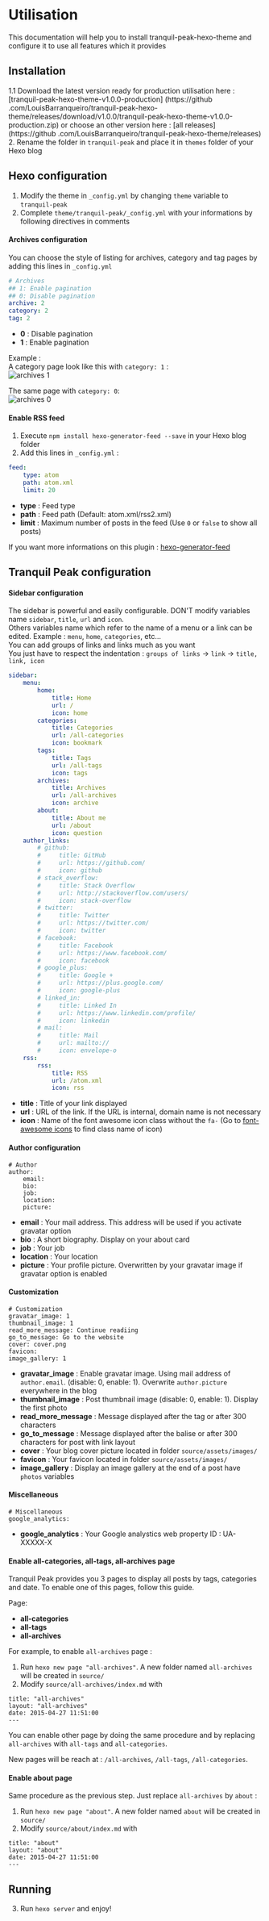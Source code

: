 # Utilisation #

This documentation will help you to install tranquil-peak-hexo-theme and configure it to use all features which it provides

## Installation ##

1.1 Download the latest version ready for production utilisation here : [tranquil-peak-hexo-theme-v1.0.0-production]
(https://github
.com/LouisBarranqueiro/tranquil-peak-hexo-theme/releases/download/v1.0.0/tranquil-peak-hexo-theme-v1.0.0-production.zip) or choose an other version here : [all releases](https://github
.com/LouisBarranqueiro/tranquil-peak-hexo-theme/releases)
2. Rename the folder in ```tranquil-peak``` and place it in ```themes``` folder of your Hexo blog

## Hexo configuration ##

1. Modify the theme in ```_config.yml``` by changing ```theme``` variable  to ```tranquil-peak```
2. Complete ```theme/tranquil-peak/_config.yml``` with your informations by following directives in comments

#### Archives configuration ####

You can choose the style of listing for archives, category and tag pages by adding this lines in ```_config.yml```  

``` yaml
# Archives
## 1: Enable pagination
## 0: Disable pagination
archive: 2
category: 2
tag: 2
```

- **0** : Disable pagination  
- **1** : Enable pagination  

Example :  
A category page look like this with ```category: 1``` :  
![archives 1](https://hexo-tranquil-peak-demo.herokuapp.com/2013/12/25/gallery-post/archives-1.png)  

The same page with ```category: 0```:  
![archives 0](https://hexo-tranquil-peak-demo.herokuapp.com/2013/12/25/gallery-post/archives-0.png)  

#### Enable RSS feed ####

1. Execute ```npm install hexo-generator-feed --save``` in your Hexo blog folder  
2. Add this lines in ```_config.yml``` :  

``` yaml
feed:
    type: atom
    path: atom.xml
    limit: 20
```
- **type** : Feed type
- **path** : Feed path (Default: atom.xml/rss2.xml)
- **limit** : Maximum number of posts in the feed (Use `0` or `false` to show all posts)

If you want more informations on this plugin : [hexo-generator-feed](https://github.com/hexojs/hexo-generator-feed)

## Tranquil Peak configuration ##

#### Sidebar configuration ####

The sidebar is powerful and easily configurable.
DON'T modify variables name ```sidebar```, ```title```, ```url``` and ```icon```.  
Others variables name which refer to the name of a menu or a link can be edited. Example : ```menu```, ```home```, ```categories```, etc...  
You can add groups of links and links much as you want  
You just have to respect the indentation : `groups of links` -> `link` -> `title, link, icon`  

``` yaml
sidebar:
    menu:
        home:
            title: Home
            url: /
            icon: home
        categories:
            title: Categories
            url: /all-categories
            icon: bookmark
        tags:
            title: Tags
            url: /all-tags
            icon: tags
        archives:
            title: Archives
            url: /all-archives
            icon: archive
        about:
            title: About me
            url: /about
            icon: question
    author_links:
        # github:
        #     title: GitHub
        #     url: https://github.com/
        #     icon: github
        # stack_overflow:
        #     title: Stack Overflow
        #     url: http://stackoverflow.com/users/
        #     icon: stack-overflow
        # twitter:
        #     title: Twitter
        #     url: https://twitter.com/
        #     icon: twitter
        # facebook:
        #     title: Facebook
        #     url: https://www.facebook.com/
        #     icon: facebook
        # google_plus:
        #     title: Google +
        #     url: https://plus.google.com/
        #     icon: google-plus
        # linked_in:
        #     title: Linked In
        #     url: https://www.linkedin.com/profile/
        #     icon: linkedin
        # mail:
        #     title: Mail
        #     url: mailto://
        #     icon: envelope-o
    rss:
        rss:
            title: RSS
            url: /atom.xml
            icon: rss
```

- **title** : Title of your link displayed
- **url** : URL of the link. If the URL is internal, domain name is not necessary
- **icon** : Name of the font awesome icon class without the `fa-` (Go to [font-awesome icons](http://fontawesome.io/icons/) to find class name of icon)

#### Author configuration ####

```
# Author
author:
    email:
    bio:
    job:
    location:
    picture:
```

- **email** : Your mail address. This address will be used if you activate gravatar option
- **bio** : A short biography. Display on your about card
- **job** : Your job
- **location** : Your location
- **picture** : Your profile picture. Overwritten by your gravatar image if gravatar option is enabled

#### Customization ####

```
# Customization
gravatar_image: 1                
thumbnail_image: 1               
read_more_message: Continue readiing
go_to_message: Go to the website 
cover: cover.png                 
favicon:                         
image_gallery: 1                 
```

- **gravatar_image** : Enable gravatar image. Using mail address of ```author.email```. (disable: 0, enable: 1). Overwrite `author.picture` everywhere in the blog
- **thumbnail_image** : Post thumbnail image (disable: 0, enable: 1). Display the first photo
- **read_more_message** : Message displayed after the <!-- more --> tag or after 300 characters
- **go_to_message** : Message displayed after the <!-- more --> balise or after 300 characters for post with link layout
- **cover** : Your blog cover picture located in folder `source/assets/images/`
- **favicon** : Your favicon located in folder `source/assets/images/`
- **image_gallery** : Display an image gallery at the end of a post have ```photos``` variables

#### Miscellaneous ####

```
# Miscellaneous
google_analytics:
```

- **google_analytics** : Your Google analystics web property ID : UA-XXXXX-X

#### Enable all-categories, all-tags, all-archives page ####

Tranquil Peak provides you 3 pages to display all posts by tags, categories and date. To enable one of this pages, 
follow this guide.

Page:  
- **all-categories**
- **all-tags**
- **all-archives**

For example, to enable ```all-archives``` page :  
1. Run ```hexo new page "all-archives"```. A new folder named ```all-archives``` will be created in ```source/```  
2. Modify ```source/all-archives/index.md``` with
 
```
title: "all-archives"
layout: "all-archives"
date: 2015-04-27 11:51:00
---
```

You can enable other page by doing the same procedure and by replacing ```all-archives``` with ```all-tags``` and 
```all-categories```.

New pages will be reach at : ```/all-archives```, ```/all-tags```, ```/all-categories```.

#### Enable about page ####

Same procedure as the previous step. Just replace ```all-archives``` by ```about``` :
1. Run ```hexo new page "about"```. A new folder named ```about``` will be created in ```source/```  
2. Modify ```source/about/index.md``` with
 
```
title: "about"
layout: "about"
date: 2015-04-27 11:51:00
---
```

## Running ##

3. Run ```hexo server``` and enjoy!